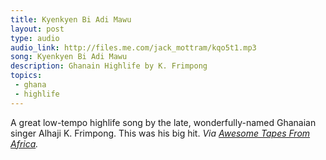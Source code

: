 ```yaml
---
title: Kyenkyen Bi Adi Mawu
layout: post
type: audio
audio_link: http://files.me.com/jack_mottram/kqo5t1.mp3
song: Kyenkyen Bi Adi Mawu
description: Ghanain Highlife by K. Frimpong
topics:
 - ghana
 - highlife
---
```


A great low-tempo highlife song by the late, wonderfully-named Ghanaian singer Alhaji K. Frimpong. This was his big hit. _Via [Awesome Tapes From Africa](http://awesometapesfromafrica.blogspot.com/)._